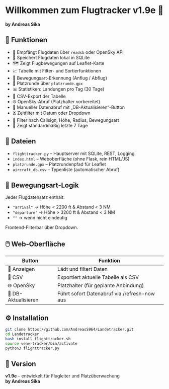 # Willkommen zum Flugtracker v1.9e 🚀

**by Andreas Sika**

## 🔧 Funktionen

- 📡 Empfängt Flugdaten über `readsb` oder OpenSky API
- 💾 Speichert Flugdaten lokal in SQLite
- 🗺️ Zeigt Flugbewegungen auf Leaflet-Karte
- 📈 Tabelle mit Filter- und Sortierfunktionen
- 🛬 Bewegungsart-Erkennung (Anflug / Abflug)
- 🧭 Platzrunde über `platzrunde.gpx`
- 📊 Statistiken: Landungen pro Tag (30 Tage)
- 📁 CSV-Export der Tabelle
- 🌐 OpenSky-Abruf (Platzhalter vorbereitet)
- 🚀 Manueller Datenabruf mit „DB-Aktualisieren“-Button
- ⏳ Zeitfilter mit Datum oder Dropdown
- 🧭 Filter nach Callsign, Höhe, Radius, Bewegungsart
- 📌 Zeigt standardmäßig letzte 7 Tage

## 📂 Dateien

- `flighttracker.py` – Hauptserver mit SQLite, REST, Logging
- `index.html` – Weboberfläche (ohne Flask, rein HTML/JS)
- `platzrunde.gpx` – Platzrundenpfad für Leaflet
- `aircraft_db.csv` – Typenliste (automatischer Abruf)

## 🧭 Bewegungsart-Logik

Jeder Flugdatensatz enthält:

- `"arrival"` → Höhe < 2200 ft & Abstand < 3 NM
- `"departure"` → Höhe > 3200 ft & Abstand < 3 NM
- `""` → wenn nicht eindeutig

Frontend-Filterbar über Dropdown.

## 🖱️ Web-Oberfläche

| Button              | Funktion                                      |
|---------------------|-----------------------------------------------|
| 🔄 Anzeigen         | Lädt und filtert Daten                        |
| 📁 CSV              | Exportiert aktuelle Tabelle als CSV           |
| 🌐 OpenSky          | Platzhalter (für geplante Anbindung)          |
| 🚀 DB-Aktualisieren | Führt sofort Datenabruf via /refresh-now aus |

## ⚙️ Installation

```bash
git clone https://github.com/AndreasS964/Landetracker.git
cd Landetracker
bash install_flighttracker.sh
source venv-tracker/bin/activate
python3 flighttracker.py
```

## 👤 Version

**v1.9e** – entwickelt für Flugleiter und Platzüberwachung  
**by Andreas Sika**